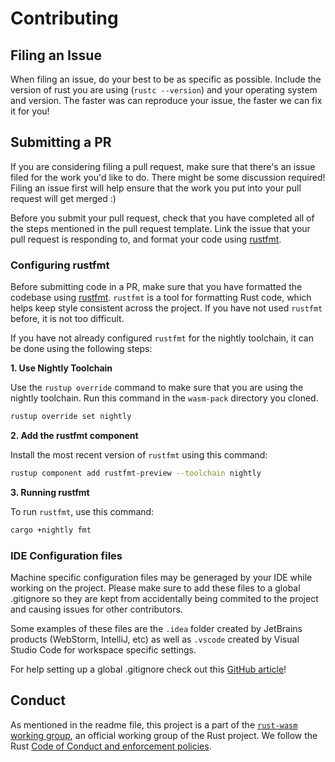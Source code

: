 # Contributing

## Filing an Issue

When filing an issue, do your best to be as specific as possible. Include
the version of rust you are using (`rustc --version`) and your operating
system and version. The faster was can reproduce your issue, the faster we
can fix it for you!

## Submitting a PR

If you are considering filing a pull request, make sure that there's an issue
filed for the work you'd like to do. There might be some discussion required!
Filing an issue first will help ensure that the work you put into your pull
request will get merged :)

Before you submit your pull request, check that you have completed all of the
steps mentioned in the pull request template. Link the issue that your pull
request is responding to, and format your code using [rustfmt][rustfmt].

### Configuring rustfmt

Before submitting code in a PR, make sure that you have formatted the codebase
using [rustfmt][rustfmt]. `rustfmt` is a tool for formatting Rust code, which
helps keep style consistent across the project. If you have not used `rustfmt`
before, it is not too difficult.

If you have not already configured `rustfmt` for the
nightly toolchain, it can be done using the following steps:

**1. Use Nightly Toolchain**

Use the `rustup override` command to make sure that you are using the nightly
toolchain. Run this command in the `wasm-pack` directory you cloned.

```sh
rustup override set nightly
```

**2. Add the rustfmt component**

Install the most recent version of `rustfmt` using this command:

```sh
rustup component add rustfmt-preview --toolchain nightly
```

**3. Running rustfmt**

To run `rustfmt`, use this command:

```sh
cargo +nightly fmt
```

[rustfmt]: https://github.com/rust-lang-nursery/rustfmt

### IDE Configuration files

Machine specific configuration files may be generaged by your IDE while working on the project. Please make sure to add these files to a global .gitignore so they are kept from accidentally being commited to the project and causing issues for other contributors.

Some examples of these files are the `.idea` folder created by JetBrains products (WebStorm, IntelliJ, etc) as well as `.vscode` created by Visual Studio Code for workspace specific settings.

For help setting up a global .gitignore check out this [GitHub article]!

[GitHub article]: https://help.github.com/articles/ignoring-files/#create-a-global-gitignore

## Conduct

As mentioned in the readme file, this project is a part of the [`rust-wasm` working group],
an official working group of the Rust project. We follow the Rust [Code of Conduct and enforcement policies].

[`rust-wasm` working group]: https://github.com/rustwasm/team
[Code of Conduct and enforcement policies]: CODE_OF_CONDUCT.md
